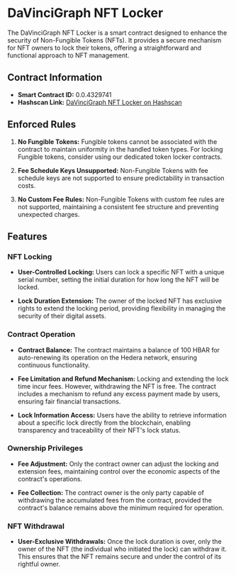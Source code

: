 # DaVinciGraph NFT Locker

The DaVinciGraph NFT Locker is a smart contract designed to enhance the security of Non-Fungible Tokens (NFTs). It provides a secure mechanism for NFT owners to lock their tokens, offering a straightforward and functional approach to NFT management.

## Contract Information

- **Smart Contract ID:** 0.0.4329741
- **Hashscan Link:** [DaVinciGraph NFT Locker on Hashscan](https://hashscan.io/mainnet/contract/0.0.4329741)

## Enforced Rules

1. **No Fungible Tokens:** Fungible tokens cannot be associated with the contract to maintain uniformity in the handled token types. For locking Fungible tokens, consider using our dedicated token locker contracts.

2. **Fee Schedule Keys Unsupported:** Non-Fungible Tokens with fee schedule keys are not supported to ensure predictability in transaction costs.

3. **No Custom Fee Rules:** Non-Fungible Tokens with custom fee rules are not supported, maintaining a consistent fee structure and preventing unexpected charges.

## Features

### NFT Locking

- **User-Controlled Locking:** Users can lock a specific NFT with a unique serial number, setting the initial duration for how long the NFT will be locked.

- **Lock Duration Extension:** The owner of the locked NFT has exclusive rights to extend the locking period, providing flexibility in managing the security of their digital assets.

### Contract Operation

- **Contract Balance:** The contract maintains a balance of 100 HBAR for auto-renewing its operation on the Hedera network, ensuring continuous functionality.

- **Fee Limitation and Refund Mechanism:** Locking and extending the lock time incur fees. However, withdrawing the NFT is free. The contract includes a mechanism to refund any excess payment made by users, ensuring fair financial transactions.

- **Lock Information Access:** Users have the ability to retrieve information about a specific lock directly from the blockchain, enabling transparency and traceability of their NFT's lock status.

### Ownership Privileges

- **Fee Adjustment:** Only the contract owner can adjust the locking and extension fees, maintaining control over the economic aspects of the contract's operations.

- **Fee Collection:** The contract owner is the only party capable of withdrawing the accumulated fees from the contract, provided the contract's balance remains above the minimum required for operation.

### NFT Withdrawal

- **User-Exclusive Withdrawals:** Once the lock duration is over, only the owner of the NFT (the individual who initiated the lock) can withdraw it. This ensures that the NFT remains secure and under the control of its rightful owner.
